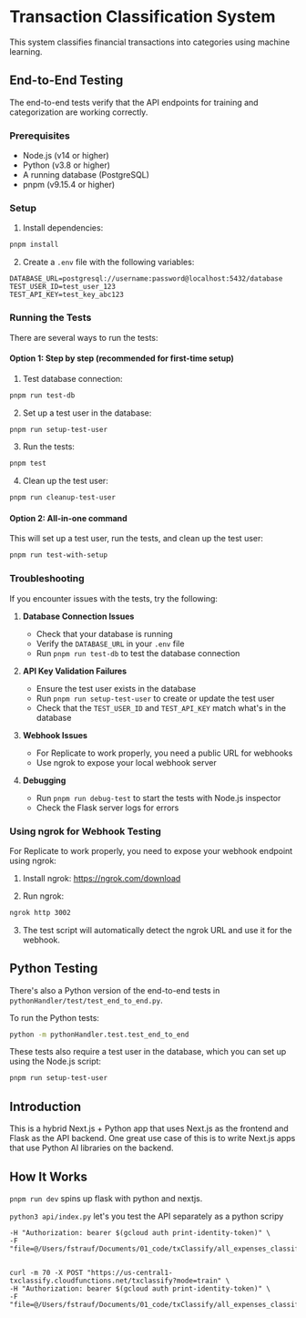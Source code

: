 # Transaction Classification System

This system classifies financial transactions into categories using machine learning.

## End-to-End Testing

The end-to-end tests verify that the API endpoints for training and categorization are working correctly.

### Prerequisites

- Node.js (v14 or higher)
- Python (v3.8 or higher)
- A running database (PostgreSQL)
- pnpm (v9.15.4 or higher)

### Setup

1. Install dependencies:

```bash
pnpm install
```

2. Create a `.env` file with the following variables:

```
DATABASE_URL=postgresql://username:password@localhost:5432/database
TEST_USER_ID=test_user_123
TEST_API_KEY=test_key_abc123
```

### Running the Tests

There are several ways to run the tests:

#### Option 1: Step by step (recommended for first-time setup)

1. Test database connection:

```bash
pnpm run test-db
```

2. Set up a test user in the database:

```bash
pnpm run setup-test-user
```

3. Run the tests:

```bash
pnpm test
```

4. Clean up the test user:

```bash
pnpm run cleanup-test-user
```

#### Option 2: All-in-one command

This will set up a test user, run the tests, and clean up the test user:

```bash
pnpm run test-with-setup
```

### Troubleshooting

If you encounter issues with the tests, try the following:

1. **Database Connection Issues**

   - Check that your database is running
   - Verify the `DATABASE_URL` in your `.env` file
   - Run `pnpm run test-db` to test the database connection

2. **API Key Validation Failures**

   - Ensure the test user exists in the database
   - Run `pnpm run setup-test-user` to create or update the test user
   - Check that the `TEST_USER_ID` and `TEST_API_KEY` match what's in the database

3. **Webhook Issues**

   - For Replicate to work properly, you need a public URL for webhooks
   - Use ngrok to expose your local webhook server

4. **Debugging**
   - Run `pnpm run debug-test` to start the tests with Node.js inspector
   - Check the Flask server logs for errors

### Using ngrok for Webhook Testing

For Replicate to work properly, you need to expose your webhook endpoint using ngrok:

1. Install ngrok: https://ngrok.com/download

2. Run ngrok:

```bash
ngrok http 3002
```

3. The test script will automatically detect the ngrok URL and use it for the webhook.

## Python Testing

There's also a Python version of the end-to-end tests in `pythonHandler/test/test_end_to_end.py`.

To run the Python tests:

```bash
python -m pythonHandler.test.test_end_to_end
```

These tests also require a test user in the database, which you can set up using the Node.js script:

```bash
pnpm run setup-test-user
```

## Introduction

This is a hybrid Next.js + Python app that uses Next.js as the frontend and Flask as the API backend. One great use case of this is to write Next.js apps that use Python AI libraries on the backend.

## How It Works

`pnpm run dev` spins up flask with python and nextjs.

`python3 api/index.py` let's you test the API separately as a python scripy

````curl -m 70 -X POST "http://localhost:8080/txclassify?mode=train" \
-H "Authorization: bearer $(gcloud auth print-identity-token)" \
-F "file=@/Users/fstrauf/Documents/01_code/txClassify/all_expenses_classified.csv"


curl -m 70 -X POST "https://us-central1-txclassify.cloudfunctions.net/txclassify?mode=train" \
-H "Authorization: bearer $(gcloud auth print-identity-token)" \
-F "file=@/Users/fstrauf/Documents/01_code/txClassify/all_expenses_classified.csv"```
````
